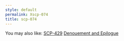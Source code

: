 ```yaml
---
style: default
permalink: Xscp-074
title: scp-074
---
```

You may also like:
[SCP-429](http://scp-wiki.net/scp-429)
[Denouement and Epilogue](http://scp-wiki.net/wayward-denouement)